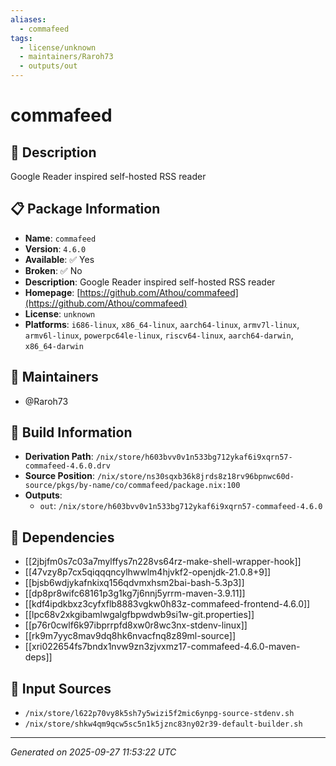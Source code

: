 ```yaml
---
aliases:
  - commafeed
tags:
  - license/unknown
  - maintainers/Raroh73
  - outputs/out
---
```


# commafeed

## 📝 Description

Google Reader inspired self-hosted RSS reader

## 📋 Package Information

- **Name**: `commafeed`
- **Version**: `4.6.0`
- **Available**: ✅ Yes
- **Broken**: ✅ No
- **Description**: Google Reader inspired self-hosted RSS reader
- **Homepage**: [https://github.com/Athou/commafeed](https://github.com/Athou/commafeed)
- **License**: `unknown`
- **Platforms**: `i686-linux`, `x86_64-linux`, `aarch64-linux`, `armv7l-linux`, `armv6l-linux`, `powerpc64le-linux`, `riscv64-linux`, `aarch64-darwin`, `x86_64-darwin`
## 👥 Maintainers

- @Raroh73


## 🔧 Build Information

- **Derivation Path**: `/nix/store/h603bvv0v1n533bg712ykaf6i9xqrn57-commafeed-4.6.0.drv`
- **Source Position**: `/nix/store/ns30sqxb36k8jrds8z18rv96bpnwc60d-source/pkgs/by-name/co/commafeed/package.nix:100`
- **Outputs**:
  - `out`:  `/nix/store/h603bvv0v1n533bg712ykaf6i9xqrn57-commafeed-4.6.0`

## 🔗 Dependencies

- [[2jbjfm0s7c03a7mylffys7n228vs64rz-make-shell-wrapper-hook]]
- [[47vzy8p7cx5qiqqqncylhwwlm4hjvkf2-openjdk-21.0.8+9]]
- [[bjsb6wdjykafnkixq156qdvmxhsm2bai-bash-5.3p3]]
- [[dp8pr8wifc68161p3g1kg7j6nnj5yrrm-maven-3.9.11]]
- [[kdf4ipdkbxz3cyfxflb8883vgkw0h83z-commafeed-frontend-4.6.0]]
- [[lpc68v2xkgibamlwgalgfbpwdwb9si1w-git.properties]]
- [[p76r0cwlf6k97ibprrpfd8xw0r8wc3nx-stdenv-linux]]
- [[rk9m7yyc8mav9dq8hk6nvacfnq8z89ml-source]]
- [[xri022654fs7bndx1nvw9zn3zjvxmz17-commafeed-4.6.0-maven-deps]]

## 📁 Input Sources

- `/nix/store/l622p70vy8k5sh7y5wizi5f2mic6ynpg-source-stdenv.sh`
- `/nix/store/shkw4qm9qcw5sc5n1k5jznc83ny02r39-default-builder.sh`

---
*Generated on 2025-09-27 11:53:22 UTC*
